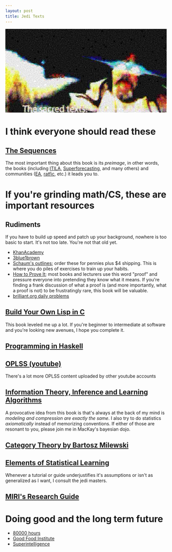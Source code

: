 ```yaml
---
layout: post
title: Jedi Texts
---
```

![The sacred jedi texts](/img/sacredtexts.png)

# I think everyone should read these

## [The Sequences](https://wiki.lesswrong.com/wiki/Rationality:_From_AI_to_Zombies)
The most important thing about this book is its _preimage_, in other words, the books (including [ITILA](http://www.inference.org.uk/mackay/itila/), [Superforecasting](https://www.goodreads.com/book/show/23995360-superforecasting), and many others) and communities ([EA](https://en.wikipedia.org/wiki/Effective_altruism), [ratfic](https://www.reddit.com/r/HPMOR/comments/3f9gly/list_of_stories_similar_to_hpmor/), etc.) it leads you to.

# If you're grinding math/CS, these are important resources

## Rudiments
If you have to build up speed and patch up your background, nowhere is too basic to start. It's not too late. You're not that old yet. 
- [KhanAcademy](https://www.khanacademy.org/)
- [3blue1brown](https://www.youtube.com/channel/UCYO_jab_esuFRV4b17AJtAw)
- [Schaum's outlines](https://www.amazon.com/s?k=schaums+outlines&ref=nb_sb_noss_2); order these for pennies plus $4 shipping. This is where you do piles of exercises to train up your habits.
- [How to Prove It](https://www.amazon.com/How-Prove-Structured-Daniel-Velleman/dp/0521446635); most books and lecturers use this word "proof" and pressure everyone into pretending they know what it means. If you're finding a frank discussion of what a proof is (and more importantly, what a proof is not) to be frustratingly rare, this book will be valuable.  
- [brilliant.org daily problems](https://brilliant.org/daily-problems/)

## [Build Your Own Lisp in C](http://buildyourownlisp.com/)
This book leveled me up a lot. If you're beginner to intermediate at software and you're looking new avenues, I hope you complete it. 

## [Programming in Haskell](http://www.cs.nott.ac.uk/~pszgmh/pih.html)

## [OPLSS (youtube)](https://www.youtube.com/channel/UCDe6N9R7U-RYWA57wzJQ2SQ)
There's a lot more OPLSS content uploaded by other youtube accounts

## [Information Theory, Inference and Learning Algorithms](http://www.inference.org.uk/mackay/itila/)
A provocative idea from this book is that's always at the back of my mind is _modeling and compression are exactly the same_. I also try to do statistics _axiomatically_ instead of memorizing conventions. If either of those are resonant to you, please join me in MacKay's bayesian dojo. 

## [Category Theory by Bartosz Milewski](https://www.youtube.com/user/DrBartosz/videos)

## [Elements of Statistical Learning](https://web.stanford.edu/~hastie/ElemStatLearn/)
Whenever a tutorial or guide underjustifies it's assumptions or isn't as generalized as I want, I consult the jedi masters.

## [MIRI's Research Guide](https://intelligence.org/research-guide/)

# Doing good and the long term future
- [80000 hours](https://80000hours.org)
- [Good Food Institute](https://www.gfi.org/blog)
- [Superintelligence](https://www.goodreads.com/book/show/20527133-superintelligence)
